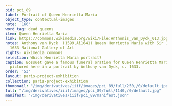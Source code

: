 ```yaml
---
pid: pci_89
label: Portrait of Queen Henrietta Maria
object_type: contextual-images
note: '166'
word_tag: dead queens
item: Queen Henrietta Maria
link: https://commons.wikimedia.org/wiki/File:Anthonis_van_Dyck_013.jpg
notes: Anthony van Dyck  (1599‚Äì1641) Queen Henrietta Maria with Sir Jeffrey Hudson
  1633 National Gallery of Art
rights: Wikimedia commons
selection: Which Henrietta Maria portrait?
caption: Bossuet gave a famous funeral oration for Queen Henrietta Maria of England,
  pictured here in a portrait by Anthony van Dyck, c. 1633.
order: '53'
layout: paris-project-exhibition
collection: paris-project-exhibition
thumbnail: "/img/derivatives/iiif/images/pci_89/full/250,/0/default.jpg"
full: "/img/derivatives/iiif/images/pci_89/full/1140,/0/default.jpg"
manifest: "/img/derivatives/iiif/pci_89/manifest.json"
---
```

